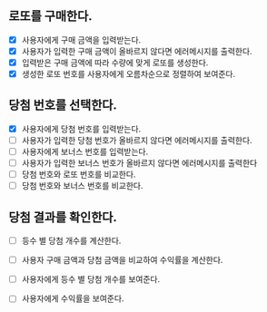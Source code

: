 ## 로또를 구매한다.

- [x]  사용자에게 구매 금액을 입력받는다.
- [x]  사용자가 입력한 구매 금액이 올바르지 않다면 에러메시지를 출력한다.
- [x]  입력받은 구매 금액에 따라 수량에 맞게 로또를 생성한다.
- [x]  생성한 로또 번호를 사용자에게 오름차순으로 정렬하여 보여준다.

## 당첨 번호를 선택한다.

- [x]  사용자에게 당첨 번호를 입력받는다.
- [ ]  사용자가 입력한 당첨 번호가 올바르지 않다면 에러메시지를 출력한다.
- [ ]  사용자에게 보너스 번호를 입력받는다.
- [ ]  사용자가 입력한 보너스 번호가 올바르지 않다면 에러메시지를 출력한다
- [ ]  당첨 번호와 로또 번호를 비교한다.
- [ ]  당첨 번호와 보너스 번호를 비교한다.

## 당첨 결과를 확인한다.

- [ ]  등수 별 당첨 개수를 계산한다.
- [ ]  사용자 구매 금액과 당첨 금액을 비교하여 수익률을 계산한다.
- [ ]  사용자에게 등수 별 당첨 개수를 보여준다.
- [ ]  사용자에게 수익률을 보여준다.

